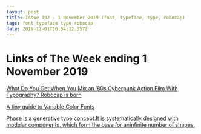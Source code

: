 ```yaml
---
layout: post
title: Issue 182 - 1 November 2019 (font, typeface, type, robocap)
tags: font typeface type robocap
date: 2019-11-01T16:54:12.357Z
---
```

# Links of The Week ending 1 November 2019

<a href="https://eyeondesign.aiga.org/what-happens-when-an-80s-cyberpunk-action-film-meets-typography/" title="Robocap" alt="Robocap" target="_blank">What Do You Get When You Mix an ’80s Cyberpunk Action Film With Typography? Robocap is born</a>

<a href="https://www.typearture.com/" title="A tiny guide to Variable Color Fonts" alt="A tiny guide to Variable Color Fonts" target="_blank">A tiny guide to Variable Color Fonts</a>

<a href="https://www.eliashanzer.com/phase/" title="Phase" alt="Phase" target="_blank">Phase is a generative type concept.It is systematically designed with modular components, which form the base for aninfinite number of shapes.</a>